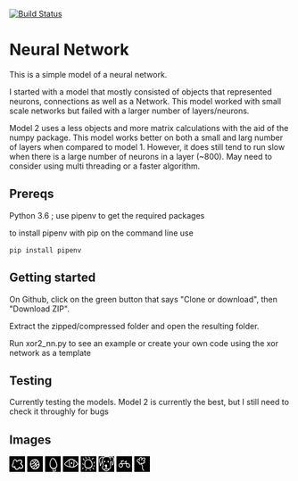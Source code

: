 [![Build Status](https://travis-ci.org/bguta/neural_network.svg?branch=master)](https://travis-ci.org/bguta/neural_network)

# Neural Network

This is a simple model of a neural network. 

I started with a model that mostly consisted of objects that 
represented neurons, connections as well as a Network. This model worked with small scale networks but failed with a
larger number of layers/neurons. 

Model 2 uses a less objects and more matrix calculations with the aid of the numpy package. This model works better
on both a small and larg number of layers when compared to model 1. However, it does still tend to run slow when there
is a large number of neurons in a layer (~800). May need to consider using multi threading or a faster algorithm.

## Prereqs

Python 3.6 ; use pipenv to get the required packages

to install pipenv with pip on the command line use

```
pip install pipenv
```

## Getting started

On Github, click on the green button that says "Clone or download", then "Download ZIP".

Extract the zipped/compressed folder and open the resulting folder.

Run xor2_nn.py to see an example or create your own code using the xor network as a template

## Testing

Currently testing the models. Model 2 is currently the best, but I still need to check it throughly for bugs

## Images
![preview](data/pics/cloud.png) 
![preview](data/pics/basketball.png) 
![preview](data/pics/LightBulb.png) 
![preview](data/pics/eye.png)
![preview](data/pics/sun.png)
![preview](data/pics/dog.png)
![preview](data/pics/bike.png)
![preview](data/pics/flower.png)


